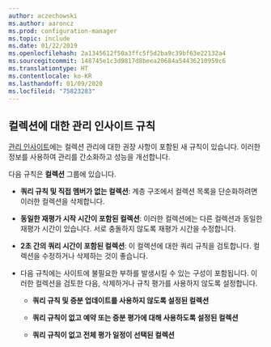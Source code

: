 ```yaml
---
author: aczechowski
ms.author: aaroncz
ms.prod: configuration-manager
ms.topic: include
ms.date: 01/22/2019
ms.openlocfilehash: 2a1345612f50a3ffc5f5d2ba9c39bf63e22132a4
ms.sourcegitcommit: 148745e1c3d9817d8beea20684a54436210959c6
ms.translationtype: HT
ms.contentlocale: ko-KR
ms.lasthandoff: 01/09/2020
ms.locfileid: "75823283"
---
```

## <a name="bkmk_micoll"></a> 컬렉션에 대한 관리 인사이트 규칙
<!--3555752-->

[관리 인사이트](/sccm/core/servers/manage/management-insights)에는 컬렉션 관리에 대한 권장 사항이 포함된 새 규칙이 있습니다. 이러한 정보를 사용하여 관리를 간소화하고 성능을 개선합니다. 


다음 규칙은 **컬렉션** 그룹에 있습니다.

- **쿼리 규칙 및 직접 멤버가 없는 컬렉션**: 계층 구조에서 컬렉션 목록을 단순화하려면 이러한 컬렉션을 삭제합니다.  

- **동일한 재평가 시작 시간이 포함된 컬렉션**: 이러한 컬렉션에는 다른 컬렉션과 동일한 재평가 시간이 있습니다. 서로 충돌하지 않도록 재평가 시간을 수정합니다.  

- **2초 간의 쿼리 시간이 포함된 컬렉션**: 이 컬렉션에 대한 쿼리 규칙을 검토합니다. 컬렉션을 수정하거나 삭제하는 것이 좋습니다.

- 다음 규칙에는 사이트에 불필요한 부하를 발생시킬 수 있는 구성이 포함됩니다. 이러한 컬렉션을 검토한 다음, 삭제하거나 규칙 평가를 사용하지 않도록 설정합니다.  

    - **쿼리 규칙 및 증분 업데이트를 사용하지 않도록 설정된 컬렉션**  

    - **쿼리 규칙이 없고 예약 또는 증분 평가에 대해 사용하도록 설정된 컬렉션**  

    - **쿼리 규칙이 없고 전체 평가 일정이 선택된 컬렉션**  


